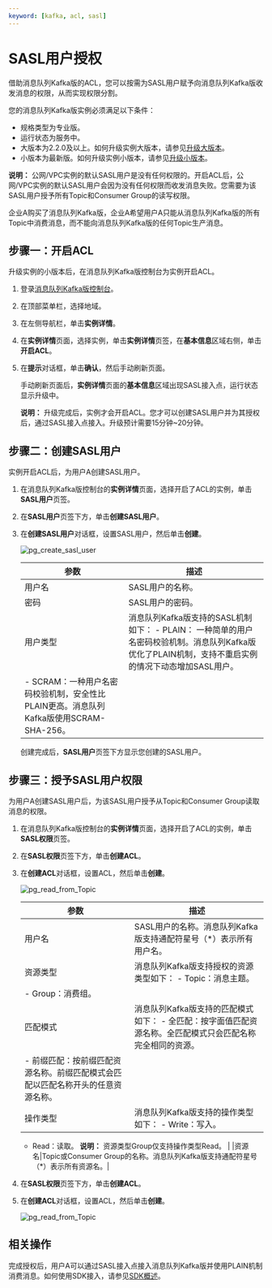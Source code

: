 ```yaml
---
keyword: [kafka, acl, sasl]
---
```


# SASL用户授权

借助消息队列Kafka版的ACL，您可以按需为SASL用户赋予向消息队列Kafka版收发消息的权限，从而实现权限分割。

您的消息队列Kafka版实例必须满足以下条件：

-   规格类型为专业版。
-   运行状态为服务中。
-   大版本为2.2.0及以上。如何升级实例大版本，请参见[升级大版本](/intl.zh-CN/用户指南/实例/升级实例版本.md)。
-   小版本为最新版。如何升级实例小版本，请参见[升级小版本](/intl.zh-CN/用户指南/实例/升级实例版本.md)。

**说明：** 公网/VPC实例的默认SASL用户是没有任何权限的。开启ACL后，公网/VPC实例的默认SASL用户会因为没有任何权限而收发消息失败。您需要为该SASL用户授予所有Topic和Consumer Group的读写权限。

企业A购买了消息队列Kafka版，企业A希望用户A只能从消息队列Kafka版的所有Topic中消费消息，而不能向消息队列Kafka版的任何Topic生产消息。

## 步骤一：开启ACL

升级实例的小版本后，在消息队列Kafka版控制台为实例开启ACL。

1.  登录[消息队列Kafka版控制台](https://kafka.console.aliyun.com/?spm=a2c4g.11186623.2.22.6bf72638IfKzDm)。

2.  在顶部菜单栏，选择地域。

3.  在左侧导航栏，单击**实例详情**。

4.  在**实例详情**页面，选择实例，单击**实例详情**页签，在**基本信息**区域右侧，单击**开启ACL**。

5.  在**提示**对话框，单击**确认**，然后手动刷新页面。

    手动刷新页面后，**实例详情**页面的**基本信息**区域出现SASL接入点，运行状态显示升级中。

    **说明：** 升级完成后，实例才会开启ACL。您才可以创建SASL用户并为其授权后，通过SASL接入点接入。升级预计需要15分钟~20分钟。


## 步骤二：创建SASL用户

实例开启ACL后，为用户A创建SASL用户。

1.  在消息队列Kafka版控制台的**实例详情**页面，选择开启了ACL的实例，单击**SASL用户**页签。

2.  在**SASL用户**页签下方，单击**创建SASL用户**。

3.  在**创建SASL用户**对话框，设置SASL用户，然后单击**创建**。

    ![pg_create_sasl_user ](https://static-aliyun-doc.oss-accelerate.aliyuncs.com/assets/img/zh-CN/7247559951/p99571.png)

    |参数|描述|
    |--|--|
    |用户名|SASL用户的名称。|
    |密码|SASL用户的密码。|
    |用户类型|消息队列Kafka版支持的SASL机制如下：     -   PLAIN： 一种简单的用户名密码校验机制。消息队列Kafka版优化了PLAIN机制，支持不重启实例的情况下动态增加SASL用户。
    -   SCRAM：一种用户名密码校验机制，安全性比PLAIN更高。消息队列Kafka版使用SCRAM-SHA-256。 |

    创建完成后，**SASL用户**页签下方显示您创建的SASL用户。


## 步骤三：授予SASL用户权限

为用户A创建SASL用户后，为该SASL用户授予从Topic和Consumer Group读取消息的权限。

1.  在消息队列Kafka版控制台的**实例详情**页面，选择开启了ACL的实例，单击**SASL权限**页签。

2.  在**SASL权限**页签下方，单击**创建ACL**。

3.  在**创建ACL**对话框，设置ACL，然后单击**创建**。

    ![pg_read_from_Topic](https://static-aliyun-doc.oss-accelerate.aliyuncs.com/assets/img/zh-CN/7247559951/p99574.png)

    |参数|描述|
    |--|--|
    |用户名|SASL用户的名称。消息队列Kafka版支持通配符星号（\*）表示所有用户名。|
    |资源类型|消息队列Kafka版支持授权的资源类型如下：     -   Topic：消息主题。
    -   Group：消费组。 |
    |匹配模式|消息队列Kafka版支持的匹配模式如下：     -   全匹配：按字面值匹配资源名称。全匹配模式只会匹配名称完全相同的资源。
    -   前缀匹配：按前缀匹配资源名称。前缀匹配模式会匹配以匹配名称开头的任意资源名称。 |
    |操作类型|消息队列Kafka版支持的操作类型如下：    -   Write：写入。
    -   Read：读取。
**说明：** 资源类型Group仅支持操作类型Read。 |
    |资源名|Topic或Consumer Group的名称。消息队列Kafka版支持通配符星号（\*）表示所有资源名。|

4.  在**SASL权限**页签下方，单击**创建ACL**。

5.  在**创建ACL**对话框，设置ACL，然后单击**创建**。

    ![pg_read_from_Topic](https://static-aliyun-doc.oss-accelerate.aliyuncs.com/assets/img/zh-CN/7247559951/p99587.png)


## 相关操作

完成授权后，用户A可以通过SASL接入点接入消息队列Kafka版并使用PLAIN机制消费消息。如何使用SDK接入，请参见[SDK概述](/intl.zh-CN/SDK参考/SDK概述.md)。

